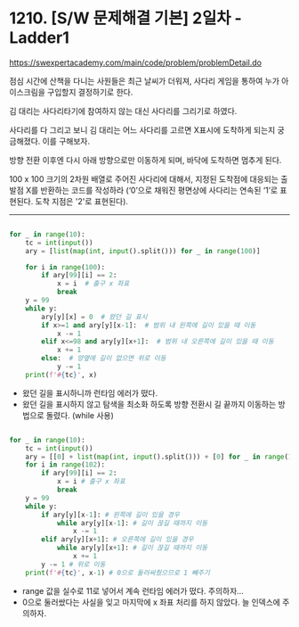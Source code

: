 # 1210. [S/W 문제해결 기본] 2일차 - Ladder1
https://swexpertacademy.com/main/code/problem/problemDetail.do

점심 시간에 산책을 다니는 사원들은 최근 날씨가 더워져, 사다리 게임을 통하여 누가 아이스크림을 구입할지 결정하기로 한다.

김 대리는 사다리타기에 참여하지 않는 대신 사다리를 그리기로 하였다.

사다리를 다 그리고 보니 김 대리는 어느 사다리를 고르면 X표시에 도착하게 되는지 궁금해졌다. 이를 구해보자.

방향 전환 이후엔 다시 아래 방향으로만 이동하게 되며, 바닥에 도착하면 멈추게 된다.

100 x 100 크기의 2차원 배열로 주어진 사다리에 대해서, 지정된 도착점에 대응되는 출발점 X를 반환하는 코드를 작성하라 (‘0’으로 채워진 평면상에 사다리는 연속된 ‘1’로 표현된다. 도착 지점은 '2'로 표현된다).

---

```python

for _ in range(10):
    tc = int(input())
    ary = [list(map(int, input().split())) for _ in range(100)]

    for i in range(100):
        if ary[99][i] == 2:
            x = i  # 출구 x 좌표
            break
    y = 99
    while y:
        ary[y][x] = 0  # 왔던 길 표시
        if x>=1 and ary[y][x-1]:  # 범위 내 왼쪽에 길이 있을 때 이동
            x -= 1
        elif x<=98 and ary[y][x+1]:  # 범위 내 오른쪽에 길이 있을 때 이동
            x += 1
        else:  # 양옆에 길이 없으면 위로 이동
            y -= 1
    print(f'#{tc}', x)
```

* 왔던 길을 표시하니까 런타임 에러가 떴다.
* 왔던 길을 표시하지 않고 탐색을 최소화 하도록 방향 전환시 길 끝까지 이동하는 방법으로 돌렸다. (while 사용)

```python

for _ in range(10):
    tc = int(input())
    ary = [[0] + list(map(int, input().split())) + [0] for _ in range(100)]
    for i in range(102):
        if ary[99][i] == 2:
            x = i # 출구 x 좌표
            break
    y = 99
    while y:
        if ary[y][x-1]: # 왼쪽에 길이 있을 경우
            while ary[y][x-1]: # 길이 끊길 때까지 이동
                x -= 1
        elif ary[y][x+1]: # 오른쪽에 길이 있을 경우
            while ary[y][x+1]: # 길이 끊길 때까지 이동
                x += 1
        y -= 1 # 위로 이동
    print(f'#{tc}', x-1) # 0으로 둘러싸줬으므로 1 빼주기
```

* range 값을 실수로 11로 넣어서 계속 런타임 에러가 떴다. 주의하자...
* 0으로 둘러쌌다는 사실을 잊고 마지막에 x 좌표 처리를 하지 않았다. 늘 인덱스에 주의하자.

